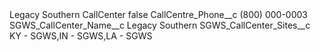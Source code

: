 <?xml version="1.0" encoding="UTF-8"?>
<CustomMetadata xmlns="http://soap.sforce.com/2006/04/metadata" xmlns:xsi="http://www.w3.org/2001/XMLSchema-instance" xmlns:xsd="http://www.w3.org/2001/XMLSchema">
    <label>Legacy Southern CallCenter</label>
    <protected>false</protected>
    <values>
        <field>CallCentre_Phone__c</field>
        <value xsi:type="xsd:string">(800) 000-0003</value>
    </values>
    <values>
        <field>SGWS_CallCenter_Name__c</field>
        <value xsi:type="xsd:string">Legacy Southern</value>
    </values>
    <values>
        <field>SGWS_CallCenter_Sites__c</field>
        <value xsi:type="xsd:string">KY - SGWS,IN - SGWS,LA - SGWS</value>
    </values>
</CustomMetadata>
